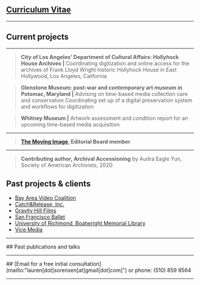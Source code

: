 
## [Curriculum Vitae](https://laurensorensen.github.io/CV_website.pdf)
<hr />

## Current projects
<hr />

>**City of Los Angeles' Department of Cultural Affairs: Hollyhock House Archives |**
> Coordinating digitization and online access for the archives of Frank Lloyd Wright historic Hollyhock House in East Hollywood, Los
> Angeles, California


>**Glenstone Museum: post-war and contemporary art museum in Potomac, Maryland |**
> Advising on time-based media collection care and conservation
> Coordinating set up of a digital preservation system and workflows for digitization


>**Whitney Museum |**
> Artwork assessment and condition report for an upcoming time-based media acquisition
<hr />

>**[The Moving Image](https://www.upress.umn.edu/journal-division/journals/the-moving-image), Editorial Board member**
<hr /> 

>**Contributing author, Archival Accessioning** by Audra Eagle Yun, Society of American Archivists, 2020



## Past projects & clients
<ul>
	<li>
	<a href="https://bavc.org/preserve-media" target="_blank">Bay Area Video Coalition</a>
	</li>
	<li>
	<a href="https://catchandrelease.com/" target="_blank" data-content="https://catchandrelease.com/">Catch&amp;Release, Inc.</a>
	</li>
	<li>
	<a href="https://jemcohenfilms.com/" target="_blank">Gravity Hill Films</a>
	</li>
	<li>
	<a href="https://www.sfballet.org/" target="_blank">San Francisco Ballet</a>
	</li>
	<li>
	<a href="https://library.richmond.edu/" target="_blank">University of Richmond, Boatwright Memorial Library</a>
	</li>
	<li>
	<a href="https://www.imdb.com/title/tt8079498/" target="_blank">Vice Media</a>
	</li>
</ul>
<hr />
## Past publications and talks
<hr />
## [Email for a free initial consultation](mailto:"lauren[dot]sorensen[at]gmail[dot]com]") or phone: (510) 859 8564
<hr />

